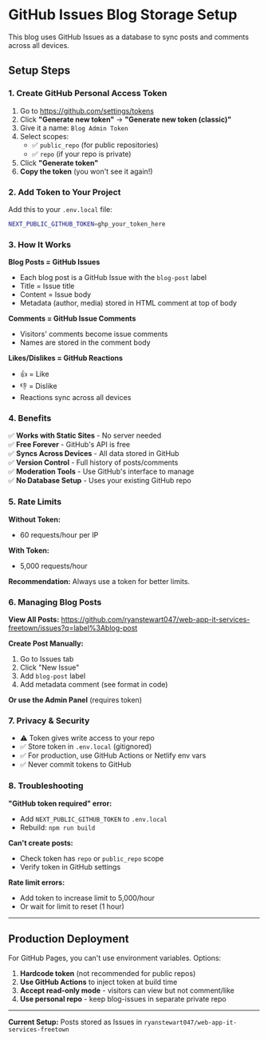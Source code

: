 # GitHub Issues Blog Storage Setup

This blog uses GitHub Issues as a database to sync posts and comments across all devices.

## Setup Steps

### 1. Create GitHub Personal Access Token

1. Go to https://github.com/settings/tokens
2. Click **"Generate new token"** → **"Generate new token (classic)"**
3. Give it a name: `Blog Admin Token`
4. Select scopes:
   - ✅ `public_repo` (for public repositories)
   - ✅ `repo` (if your repo is private)
5. Click **"Generate token"**
6. **Copy the token** (you won't see it again!)

### 2. Add Token to Your Project

Add this to your `.env.local` file:

```bash
NEXT_PUBLIC_GITHUB_TOKEN=ghp_your_token_here
```

### 3. How It Works

**Blog Posts = GitHub Issues**
- Each blog post is a GitHub Issue with the `blog-post` label
- Title = Issue title
- Content = Issue body
- Metadata (author, media) stored in HTML comment at top of body

**Comments = GitHub Issue Comments**
- Visitors' comments become issue comments
- Names are stored in the comment body

**Likes/Dislikes = GitHub Reactions**
- 👍 = Like
- 👎 = Dislike
- Reactions sync across all devices

### 4. Benefits

✅ **Works with Static Sites** - No server needed  
✅ **Free Forever** - GitHub's API is free  
✅ **Syncs Across Devices** - All data stored in GitHub  
✅ **Version Control** - Full history of posts/comments  
✅ **Moderation Tools** - Use GitHub's interface to manage  
✅ **No Database Setup** - Uses your existing GitHub repo  

### 5. Rate Limits

**Without Token:**
- 60 requests/hour per IP

**With Token:**
- 5,000 requests/hour

**Recommendation:** Always use a token for better limits.

### 6. Managing Blog Posts

**View All Posts:**
https://github.com/ryanstewart047/web-app-it-services-freetown/issues?q=label%3Ablog-post

**Create Post Manually:**
1. Go to Issues tab
2. Click "New Issue"
3. Add `blog-post` label
4. Add metadata comment (see format in code)

**Or use the Admin Panel** (requires token)

### 7. Privacy & Security

- ⚠️ Token gives write access to your repo
- ✅ Store token in `.env.local` (gitignored)
- ✅ For production, use GitHub Actions or Netlify env vars
- ✅ Never commit tokens to GitHub

### 8. Troubleshooting

**"GitHub token required" error:**
- Add `NEXT_PUBLIC_GITHUB_TOKEN` to `.env.local`
- Rebuild: `npm run build`

**Can't create posts:**
- Check token has `repo` or `public_repo` scope
- Verify token in GitHub settings

**Rate limit errors:**
- Add token to increase limit to 5,000/hour
- Or wait for limit to reset (1 hour)

---

## Production Deployment

For GitHub Pages, you can't use environment variables. Options:

1. **Hardcode token** (not recommended for public repos)
2. **Use GitHub Actions** to inject token at build time
3. **Accept read-only mode** - visitors can view but not comment/like
4. **Use personal repo** - keep blog-issues in separate private repo

---

**Current Setup:** Posts stored as Issues in `ryanstewart047/web-app-it-services-freetown`
